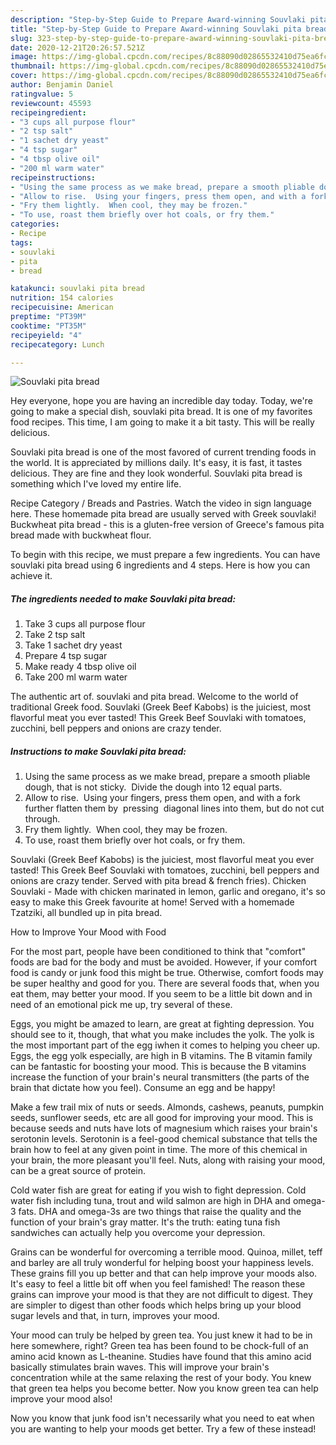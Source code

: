 ```yaml
---
description: "Step-by-Step Guide to Prepare Award-winning Souvlaki pita bread"
title: "Step-by-Step Guide to Prepare Award-winning Souvlaki pita bread"
slug: 323-step-by-step-guide-to-prepare-award-winning-souvlaki-pita-bread
date: 2020-12-21T20:26:57.521Z
image: https://img-global.cpcdn.com/recipes/8c88090d02865532410d75ea6fcddeca/751x532cq70/souvlaki-pita-bread-recipe-main-photo.jpg
thumbnail: https://img-global.cpcdn.com/recipes/8c88090d02865532410d75ea6fcddeca/751x532cq70/souvlaki-pita-bread-recipe-main-photo.jpg
cover: https://img-global.cpcdn.com/recipes/8c88090d02865532410d75ea6fcddeca/751x532cq70/souvlaki-pita-bread-recipe-main-photo.jpg
author: Benjamin Daniel
ratingvalue: 5
reviewcount: 45593
recipeingredient:
- "3 cups all purpose flour"
- "2 tsp salt"
- "1 sachet dry yeast"
- "4 tsp sugar"
- "4 tbsp olive oil"
- "200 ml warm water"
recipeinstructions:
- "Using the same process as we make bread, prepare a smooth pliable dough, that is not sticky.  Divide the dough into 12 equal parts."
- "Allow to rise.  Using your fingers, press them open, and with a fork further flatten them by  pressing  diagonal lines into them, but do not cut through."
- "Fry them lightly.  When cool, they may be frozen."
- "To use, roast them briefly over hot coals, or fry them."
categories:
- Recipe
tags:
- souvlaki
- pita
- bread

katakunci: souvlaki pita bread 
nutrition: 154 calories
recipecuisine: American
preptime: "PT39M"
cooktime: "PT35M"
recipeyield: "4"
recipecategory: Lunch

---
```



![Souvlaki pita bread](https://img-global.cpcdn.com/recipes/8c88090d02865532410d75ea6fcddeca/751x532cq70/souvlaki-pita-bread-recipe-main-photo.jpg)

Hey everyone, hope you are having an incredible day today. Today, we're going to make a special dish, souvlaki pita bread. It is one of my favorites food recipes. This time, I am going to make it a bit tasty. This will be really delicious.

Souvlaki pita bread is one of the most favored of current trending foods in the world. It is appreciated by millions daily. It's easy, it is fast, it tastes delicious. They are fine and they look wonderful. Souvlaki pita bread is something which I've loved my entire life.

Recipe Category / Breads and Pastries. Watch the video in sign language here. These homemade pita bread are usually served with Greek souvlaki! Buckwheat pita bread - this is a gluten-free version of Greece&#39;s famous pita bread made with buckwheat flour.


To begin with this recipe, we must prepare a few ingredients. You can have souvlaki pita bread using 6 ingredients and 4 steps. Here is how you can achieve it.

<!--inarticleads1-->

##### The ingredients needed to make Souvlaki pita bread:

1. Take 3 cups all purpose flour
1. Take 2 tsp salt
1. Take 1 sachet dry yeast
1. Prepare 4 tsp sugar
1. Make ready 4 tbsp olive oil
1. Take 200 ml warm water


The authentic art of. souvlaki and pita bread. Welcome to the world of traditional Greek food. Souvlaki (Greek Beef Kabobs) is the juiciest, most flavorful meat you ever tasted! This Greek Beef Souvlaki with tomatoes, zucchini, bell peppers and onions are crazy tender. 

<!--inarticleads2-->

##### Instructions to make Souvlaki pita bread:

1. Using the same process as we make bread, prepare a smooth pliable dough, that is not sticky.  Divide the dough into 12 equal parts.
1. Allow to rise.  Using your fingers, press them open, and with a fork further flatten them by  pressing  diagonal lines into them, but do not cut through.
1. Fry them lightly.  When cool, they may be frozen.
1. To use, roast them briefly over hot coals, or fry them.


Souvlaki (Greek Beef Kabobs) is the juiciest, most flavorful meat you ever tasted! This Greek Beef Souvlaki with tomatoes, zucchini, bell peppers and onions are crazy tender. Served with pita bread &amp; french fries). Chicken Souvlaki - Made with chicken marinated in lemon, garlic and oregano, it&#39;s so easy to make this Greek favourite at home! Served with a homemade Tzatziki, all bundled up in pita bread. 

How to Improve Your Mood with Food


For the most part, people have been conditioned to think that "comfort" foods are bad for the body and must be avoided. However, if your comfort food is candy or junk food this might be true. Otherwise, comfort foods may be super healthy and good for you. There are several foods that, when you eat them, may better your mood. If you seem to be a little bit down and in need of an emotional pick me up, try several of these.

Eggs, you might be amazed to learn, are great at fighting depression. You should see to it, though, that what you make includes the yolk. The yolk is the most important part of the egg iwhen it comes to helping you cheer up. Eggs, the egg yolk especially, are high in B vitamins. The B vitamin family can be fantastic for boosting your mood. This is because the B vitamins increase the function of your brain's neural transmitters (the parts of the brain that dictate how you feel). Consume an egg and be happy!

Make a few trail mix of nuts or seeds. Almonds, cashews, peanuts, pumpkin seeds, sunflower seeds, etc are all good for improving your mood. This is because seeds and nuts have lots of magnesium which raises your brain's serotonin levels. Serotonin is a feel-good chemical substance that tells the brain how to feel at any given point in time. The more of this chemical in your brain, the more pleasant you'll feel. Nuts, along with raising your mood, can be a great source of protein.

Cold water fish are great for eating if you wish to fight depression. Cold water fish including tuna, trout and wild salmon are high in DHA and omega-3 fats. DHA and omega-3s are two things that raise the quality and the function of your brain's gray matter. It's the truth: eating tuna fish sandwiches can actually help you overcome your depression. 

Grains can be wonderful for overcoming a terrible mood. Quinoa, millet, teff and barley are all truly wonderful for helping boost your happiness levels. These grains fill you up better and that can help improve your moods also. It's easy to feel a little bit off when you feel famished! The reason these grains can improve your mood is that they are not difficult to digest. They are simpler to digest than other foods which helps bring up your blood sugar levels and that, in turn, improves your mood.

Your mood can truly be helped by green tea. You just knew it had to be in here somewhere, right? Green tea has been found to be chock-full of an amino acid known as L-theanine. Studies have found that this amino acid basically stimulates brain waves. This will improve your brain's concentration while at the same relaxing the rest of your body. You knew that green tea helps you become better. Now you know green tea can help improve your mood also!

Now you know that junk food isn't necessarily what you need to eat when you are wanting to help your moods get better. Try a few of these instead!

